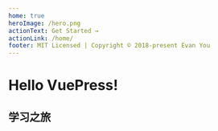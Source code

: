 ```yaml
---
home: true
heroImage: /hero.png
actionText: Get Started →
actionLink: /home/
footer: MIT Licensed | Copyright © 2018-present Evan You
---
```

# Hello VuePress!
## 学习之旅
